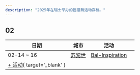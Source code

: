 ```yaml
---
description: "2025年在瑞士举办的摇摆舞活动存档。"
---
```


## 02

| 日期 | 城市 | 活动 | |
| --- | --- | --- | --- |
| 02-14 ~ 16 | [苏黎世](by_city.md#zurich) | [Bal-Inspiration](bal-inspiration-2025.md) |  |
| [+ 活动](https://github.com/swingdance/events/issues/new?assignees=&labels=add+event&projects=&template=02-add_entity.yml&title=%5B2025%2Fde_CH%5D%20%3CName%3E&region=de_CH&province=&city=&org_id=&date_starts=2025-02-&date_ends=2025-02-){ target='_blank' }
